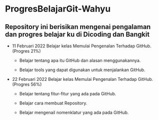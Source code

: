 # ProgresBelajarGit-Wahyu
## Repository ini berisikan mengenai pengalaman dan progres belajar ku di Dicoding dan Bangkit 

- 11 Februari 2022
  Belajar kelas Memulai Pengenalan Terhadap GitHub. (Progres 21%)

  * Belajar tentang apa itu GitHub dan alasan menggunakannya.

  * Belajar tools yang dapat digunakan untuk menjalankan GitHub.

- 22 Februari 2022
  Belajar kelas Memulai Pengenalan Terhadap GitHub. (Progres 56%)
  
  * Belajar tentang fitur-fitur yang ada pada GitHub.

  * Belajar cara membuat Repository.

  * Belajar mengenail nomenklatur yang ada pada GitHub.

